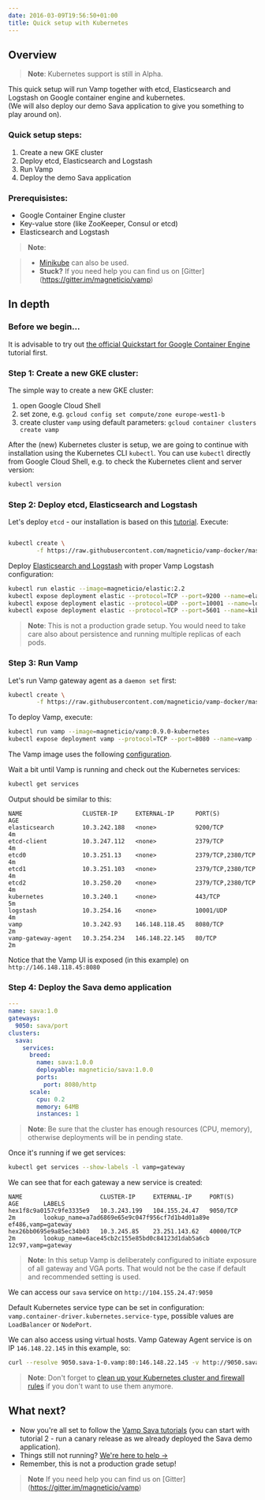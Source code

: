 ```yaml
---
date: 2016-03-09T19:56:50+01:00
title: Quick setup with Kubernetes
---
```


## Overview

>**Note**: Kubernetes support is still in Alpha.

This quick setup will run Vamp together with etcd, Elasticsearch and Logstash on Google container engine and kubernetes.   
(We will also deploy our demo Sava application to give you something to play around on).   


### Quick setup steps:

1. Create a new GKE cluster
2. Deploy etcd, Elasticsearch and Logstash
3. Run Vamp
4. Deploy the demo Sava application

### Prerequisistes:

* Google Container Engine cluster
* Key-value store (like ZooKeeper, Consul or etcd)
* Elasticsearch and Logstash

>**Note**:   

> * [Minikube](https://github.com/kubernetes/minikube) can also be used.  
> * **Stuck?** If you need help you can find us on [Gitter] (https://gitter.im/magneticio/vamp)


## In depth

### Before we begin...
It is advisable to try out [the official Quickstart for Google Container Engine](https://cloud.google.com/container-engine/docs/quickstart) tutorial first.  

### Step 1: Create a new GKE cluster:

The simple way to create a new GKE cluster:

1. open Google Cloud Shell
2. set zone, e.g. `gcloud config set compute/zone europe-west1-b`
3. create cluster `vamp` using default parameters: `gcloud container clusters create vamp`

After the (new) Kubernetes cluster is setup, we are going to continue with installation using the Kubernetes CLI `kubectl`.
You can use `kubectl` directly from Google Cloud Shell, e.g. to check the Kubernetes client and server version:

```bash
kubectl version
```

### Step 2: Deploy etcd, Elasticsearch and Logstash

Let's deploy `etcd` - our installation is based on this [tutorial](https://github.com/coreos/etcd/tree/master/hack/kubernetes-deploy).
Execute: 

```bash

kubectl create \
        -f https://raw.githubusercontent.com/magneticio/vamp-docker/master/vamp-kubernetes/etcd.yml
```

Deploy [Elasticsearch and Logstash](https://github.com/magneticio/elastic) with proper Vamp Logstash configuration:

```bash
kubectl run elastic --image=magneticio/elastic:2.2
kubectl expose deployment elastic --protocol=TCP --port=9200 --name=elasticsearch
kubectl expose deployment elastic --protocol=UDP --port=10001 --name=logstash
kubectl expose deployment elastic --protocol=TCP --port=5601 --name=kibana
```
>**Note**: This is not a production grade setup. You would need to take care also about persistence and running multiple replicas of each pods.

### Step 3: Run Vamp

Let's run Vamp gateway agent as a `daemon set` first:
```bash
kubectl create \
        -f https://raw.githubusercontent.com/magneticio/vamp-docker/master/vamp-kubernetes/vga.yml
```

To deploy Vamp, execute:

```bash
kubectl run vamp --image=magneticio/vamp:0.9.0-kubernetes
kubectl expose deployment vamp --protocol=TCP --port=8080 --name=vamp --type="LoadBalancer"
```


The Vamp image uses the following [configuration](https://github.com/magneticio/vamp-docker/blob/master/vamp-kubernetes/application.conf).

Wait a bit until Vamp is running and check out the Kubernetes services:

```bash
kubectl get services
```


Output should be similar to this:

```
NAME                 CLUSTER-IP     EXTERNAL-IP      PORT(S)             AGE
elasticsearch        10.3.242.188   <none>           9200/TCP            4m
etcd-client          10.3.247.112   <none>           2379/TCP            4m
etcd0                10.3.251.13    <none>           2379/TCP,2380/TCP   4m
etcd1                10.3.251.103   <none>           2379/TCP,2380/TCP   4m
etcd2                10.3.250.20    <none>           2379/TCP,2380/TCP   4m
kubernetes           10.3.240.1     <none>           443/TCP             5m
logstash             10.3.254.16    <none>           10001/UDP           4m
vamp                 10.3.242.93    146.148.118.45   8080/TCP            2m
vamp-gateway-agent   10.3.254.234   146.148.22.145   80/TCP              2m
```

Notice that the Vamp UI is exposed (in this example) on `http://146.148.118.45:8080`

### Step 4: Deploy the Sava demo application


```yaml
---
name: sava:1.0
gateways:
  9050: sava/port
clusters:
  sava:
    services:
      breed:
        name: sava:1.0.0
        deployable: magneticio/sava:1.0.0
        ports:
          port: 8080/http
      scale:
        cpu: 0.2       
        memory: 64MB
        instances: 1
```

>**Note**: Be sure that the cluster has enough resources (CPU, memory), otherwise deployments will be in pending state.

Once it's running if we get services:

```bash
kubectl get services --show-labels -l vamp=gateway
```


We can see that for each gateway a new service is created:

```
NAME                      CLUSTER-IP     EXTERNAL-IP     PORT(S)     AGE       LABELS
hex1f8c9a0157c9fe3335e9   10.3.243.199   104.155.24.47   9050/TCP    2m        lookup_name=a7ad6869e65e9c047f956cf7d1b4d01a89e
ef486,vamp=gateway
hex26bb0695e9a85ec34b03   10.3.245.85    23.251.143.62   40000/TCP   2m        lookup_name=6ace45cb2c155e85bd0c84123d1dab5a6cb
12c97,vamp=gateway
```

>**Note**: In this setup Vamp is deliberately configured to initiate exposure of all gateway and VGA ports. That would not be the case if default and recommended setting is used.

We can access our `sava` service on `http://104.155.24.47:9050`

Default Kubernetes service type can be set in configuration: `vamp.container-driver.kubernetes.service-type`, possible values are `LoadBalancer` or `NodePort`. 

We can also access using virtual hosts. Vamp Gateway Agent service is on IP `146.148.22.145` in this example, so:
```bash
curl --resolve 9050.sava-1-0.vamp:80:146.148.22.145 -v http://9050.sava-1-0.vamp
```

>**Note**: Don't forget to [clean up your Kubernetes cluster and firewall rules](https://cloud.google.com/container-engine/docs/quickstart#clean-up) if you don't want to use them anymore.

## What next?

* Now you're all set to follow the [Vamp Sava tutorials](/run-a-canary-release/) (you can start with tutorial 2 - run a canary release as we already deployed the Sava demo application).
* Things still not running? [We're here to help →](https://github.com/magneticio/vamp/issues)
* Remember, this is not a production grade setup!

>**Note** If you need help you can find us on [Gitter] (https://gitter.im/magneticio/vamp)